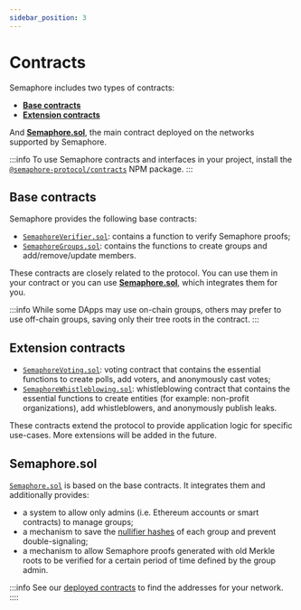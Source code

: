 ```yaml
---
sidebar_position: 3
---
```


# Contracts

Semaphore includes two types of contracts:

-   [**Base contracts**](/docs/technical-reference/contracts#base-contracts)
-   [**Extension contracts**](/docs/technical-reference/contracts#extension-contracts)

And [**Semaphore.sol**](/docs/technical-reference/contracts#semaphoresol), the main contract deployed on the networks supported by Semaphore.

:::info
To use Semaphore contracts and interfaces in your project,
install the [`@semaphore-protocol/contracts`](https://github.com/semaphore-protocol/semaphore/tree/main/packages/contracts) NPM package.
:::

## Base contracts

Semaphore provides the following base contracts:

-   [`SemaphoreVerifier.sol`](https://github.com/semaphore-protocol/semaphore/blob/main/packages/contracts/base/SemaphoreVerifier.sol): contains a function to verify Semaphore proofs;
-   [`SemaphoreGroups.sol`](https://github.com/semaphore-protocol/semaphore/blob/main/packages/contracts/base/SemaphoreGroups.sol): contains the functions to create groups and add/remove/update members.

These contracts are closely related to the protocol.
You can use them in your contract or you can use [**Semaphore.sol**](/docs/technical-reference/contracts#semaphoresol), which integrates them for you.

:::info
While some DApps may use on-chain groups, others may prefer to use off-chain groups, saving only their tree roots in the contract.
:::

## Extension contracts

-   [`SemaphoreVoting.sol`](https://github.com/semaphore-protocol/semaphore/blob/main/packages/contracts/extensions/SemaphoreVoting.sol): voting contract that contains the essential functions to create polls, add voters, and anonymously cast votes;
-   [`SemaphoreWhistleblowing.sol`](https://github.com/semaphore-protocol/semaphore/blob/main/packages/contracts/extensions/SemaphoreWhistleblowing.sol): whistleblowing contract that contains the essential functions to create entities (for example: non-profit organizations), add whistleblowers, and anonymously publish leaks.

These contracts extend the protocol to provide application logic for specific use-cases.
More extensions will be added in the future.

## Semaphore.sol

[`Semaphore.sol`](https://github.com/semaphore-protocol/semaphore/blob/main/packages/contracts/Semaphore.sol) is based on the base contracts. It integrates them and additionally provides:

-   a system to allow only admins (i.e. Ethereum accounts or smart contracts) to manage groups;
-   a mechanism to save the [nullifier hashes](/docs/technical-reference/circuits#nullifier-hash) of each group and prevent double-signaling;
-   a mechanism to allow Semaphore proofs generated with old Merkle roots to be verified for a certain period of time defined by the group admin.

:::info
See our [deployed contracts](/docs/deployed-contracts) to find the addresses for your network.
::::
